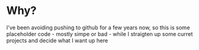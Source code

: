 # Why?
I've been avoiding pushing to github for a few years now, so this is some placeholder code - mostly simpe or bad - while I straigten up some curret projects and decide what I want up here 